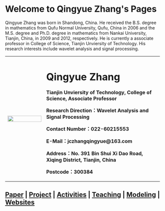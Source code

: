# Welcome to Qingyue Zhang's Pages

Qingyue Zhang was born in Shandong, China. He received the B.S. degree
in mathematics from Qufu Normal University, Qufu, China in 2006
and the M.S. degree and Ph.D. degree in mathematics from Nankai University, Tianjin, China,
in 2009 and 2012, respectively. He is currently a associate professor in College of Science, Tianjin Unviersity of Technology. 
His research interests include wavelet analysis and signal processing.

<table border="0">
  <tr>
    <td width="25%">
      <img src="qingyue-zhang.github.io/qingyuezhang.jpg" width="100%">      
    </td>
    <td width="75%">
      <h1>Qingyue Zhang</h1>
      <p><b>Tianjin Unviersity of Technology, College of Science, Associate Professor</b></p>
      <p><b>Research Direction：Wavelet Analysis and Signal Processing</b></p>
      <p><b>Contact Number：022-60215553</b></p>
      <p><b>E-Mail：jczhangqingyue@163.com</b></p>
      <p><b>Address：No. 391 Bin Shui Xi Dao Road, Xiqing District, Tianjin, China</b></p>
      <p><b>Postcode：300384</b></p>
    </td>
  </tr>
</table>

## <a href="/paper.html">Paper</a>  |  <a href="/project.html">Project</a>  |  <a href="/activities.html">Activities</a> | <a href="/teach.html">Teaching</a>  |  <a href="/model.html">Modeling</a> | <a href="/link.html">Websites</a>    
